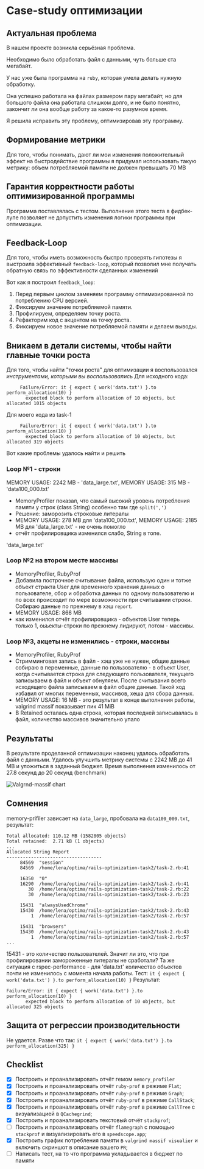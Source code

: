 # Case-study оптимизации

## Актуальная проблема
В нашем проекте возникла серьёзная проблема.

Необходимо было обработать файл с данными, чуть больше ста мегабайт.

У нас уже была программа на `ruby`, которая умела делать нужную обработку.

Она успешно работала на файлах размером пару мегабайт, но для большого файла она работала слишком долго, и не было понятно, закончит ли она вообще работу за какое-то разумное время.

Я решилa исправить эту проблему, оптимизировав эту программу.

## Формирование метрики
Для того, чтобы понимать, дают ли мои изменения положительный эффект на быстродействие программы я придумал использовать такую метрику: объем потребляемой памяти не должен превышать 70 МВ

## Гарантия корректности работы оптимизированной программы
Программа поставлялась с тестом. Выполнение этого теста в фидбек-лупе позволяет не допустить изменения логики программы при оптимизации.

## Feedback-Loop
Для того, чтобы иметь возможность быстро проверять гипотезы я выстроила эффективный `feedback-loop`, который позволил мне получать обратную связь по эффективности сделанных изменений

Вот как я построил `feedback_loop`:
1. Перед первым циклом заменяем программу оптимизированной по потреблению CPU версией.
2. Фиксируем значение потребляемой памяти.
3. Профилируем, определяем точку роста.
4. Рефакторим код с акцентом на точку роста.
5. Фиксируем новое значение потребляемой памяти и делаем выводы.

## Вникаем в детали системы, чтобы найти главные точки роста
Для того, чтобы найти "точки роста" для оптимизации я воспользовался *инструментами, которыми вы воспользовались*
Для исходного кода:
```Performance allocations is expected to perform allocation of 10 objects
     Failure/Error: it { expect { work('data.txt') }.to perform_allocation(10) }
       expected block to perform allocation of 10 objects, but allocated 1015 objects
```

Для моего кода из task-1
```1) Performance allocations is expected to perform allocation of 10 objects
     Failure/Error: it { expect { work('data.txt') }.to perform_allocation(10) }
       expected block to perform allocation of 10 objects, but allocated 319 objects
```

Вот какие проблемы удалось найти и решить

### Loop №1 - строки
MEMORY USAGE: 2242 MB - 'data_large.txt',
MEMORY USAGE: 315 MB - 'data100_000.txt'
- MemoryProfiler показал, что сaмый высокий уровень потребления памяти у строк (class String) особенно там где `split(',')`
- Решение: заморозить строковые литералы
- MEMORY USAGE: 278 MB для 'data100_000.txt', MEMORY USAGE: 2185 MB для 'data_large.txt' - не очень помогло
- отчёт профилировщика изменился слабо, String в топе.

'data_large.txt'
### Loop №2 на втором месте массивы
- MemoryProfiler, RubyProf
- Добавила построчное считывание файла, использую один и тотже объект стракта User для временного хранения данных о пользователе, сбор и обработка данных по одному пользователю и по всех происходит по мере возможности при считывании строки. Собираю данные по прежнему в хэш `report`.
- MEMORY USAGE: 866 MB
- как изменился отчёт профилировщика - объектов User теперь только 1, оьъекты-строки по прежнему лидируют, потом - массивы.

### Loop №3, акцеты не изменились - строки, массивы
- MemoryProfiler, RubyProf
- Стримминговая запись в файл - хэш уже не нужен, общие данные собираю в переменные, данные по пользователю - в объект User, когда считывается строка для следующего пользователя, текущего записываем в файл и объект обнуляем. После считывания всего исходящего файла записываем в файл общие данные. Такой ход избавил от многих переменных, массивов, хеша для сбора данных.
- MEMORY USAGE: 16 MB - это результат в конце выполнения работы, valgrind massif показывает пик 41 MiB
- B Retained осталась одна строка, которая последней записывалась в файл, количество массивов значительно упало

## Результаты
В результате проделанной оптимизации наконец удалось обработать файл с данными.
Удалось улучшить метрику системы с 2242 MB до 41 MB и уложиться в заданный бюджет.
Время выполнения изменилось от 27.8 секунд до 20 секунд (benchmark)

![Valgrnd-massif chart](https://github.com/rublen/rails-optimization-task2/blob/task2/Screenshot_from_2020-02-16_00-10-02.png)

## Сомнения
memory-prifiler зависает на `data_large`, пробовала на `data100_000.txt`, результат:
```
Total allocated: 110.12 MB (1582805 objects)
Total retained:  2.71 kB (1 objects)
...
Allocated String Report
-----------------------------------
     84569  "session"
     84569  /home/lena/optima/rails-optimization-task2/task-2.rb:41

     16350  "0"
     16290  /home/lena/optima/rails-optimization-task2/task-2.rb:41
        30  /home/lena/optima/rails-optimization-task2/task-2.rb:22
        30  /home/lena/optima/rails-optimization-task2/task-2.rb:23

     15431  "alwaysUsedChrome"
     15430  /home/lena/optima/rails-optimization-task2/task-2.rb:43
         1  /home/lena/optima/rails-optimization-task2/task-2.rb:57

     15431  "browsers"
     15430  /home/lena/optima/rails-optimization-task2/task-2.rb:43
         1  /home/lena/optima/rails-optimization-task2/task-2.rb:57
...
```
15431 - это количество пользователей. Значит ли это, что при профилировании замороженные литералы не сработали?
Та же ситуация с rspec-performance - для 'data.txt' количество объектов почти не изменилось с моментa начала работы. Тест:
```it { expect { work('data.txt') }.to perform_allocation(10) }```
Результат:
```
Failure/Error: it { expect { work('data.txt') }.to perform_allocation(10) }
       expected block to perform allocation of 10 objects, but allocated 325 objects
```

## Защита от регрессии производительности
Не удается. Разве что так:
```it { expect { work('data.txt') }.to perform_allocation(325) }```


## Checklist
- [x] Построить и проанализировать отчёт гемом `memory_profiler`
- [x] Построить и проанализировать отчёт `ruby-prof` в режиме `Flat`;
- [x] Построить и проанализировать отчёт `ruby-prof` в режиме `Graph`;
- [x] Построить и проанализировать отчёт `ruby-prof` в режиме `CallStack`;
- [x] Построить и проанализировать отчёт `ruby-prof` в режиме `CallTree` c визуализацией в `QCachegrind`;
- [x] Построить и проанализировать текстовый отчёт `stackprof`;
- [ ] Построить и проанализировать отчёт `flamegraph` с помощью `stackprof` и визуализировать его в `speedscope.app`;
- [x] Построить график потребления памяти в `valgrind massif visualier` и включить скриншот в описание вашего `PR`;
- [ ] Написать тест, на то что программа укладывается в бюджет по памяти
